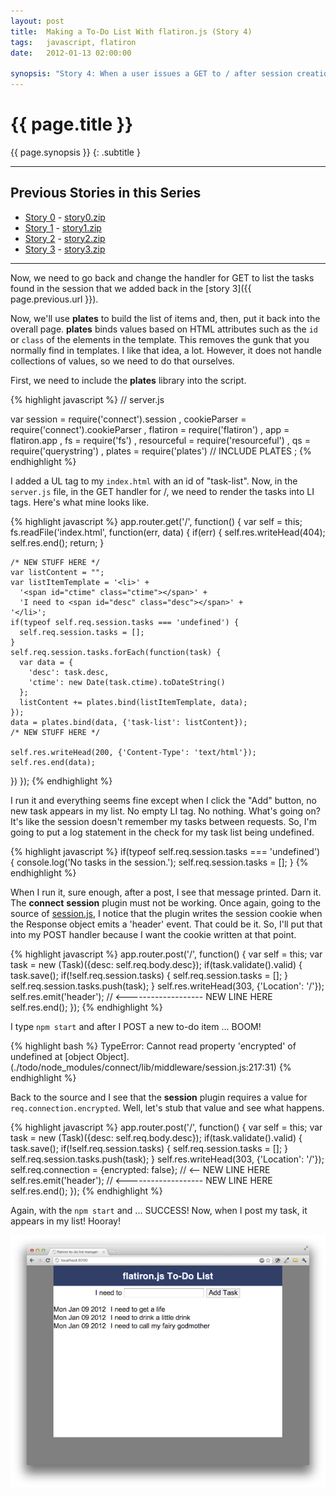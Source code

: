 ```yaml
---
layout: post
title:  Making a To-Do List With flatiron.js (Story 4)
tags:   javascript, flatiron
date:   2012-01-13 02:00:00

synopsis: "Story 4: When a user issues a GET to / after session creation, the HTML page continues to show the input and button while showing the task list beneath it."
---
```


# {{ page.title }}

{{ page.synopsis }}
{: .subtitle }

-----

## Previous Stories in this Series
* [Story 0](../10/get-to-know-flatiron.js-by-building-a-todo-app-story-0.html) - [story0.zip](/assets/story0.zip)
* [Story 1](../11/get-to-know-flatiron.js-by-building-a-todo-app-story-1.html) - [story1.zip](/assets/story1.zip)
* [Story 2](../12/get-to-know-flatiron.js-by-building-a-todo-app-story-2.html) - [story2.zip](/assets/story2.zip)
* [Story 3](../13/get-to-know-flatiron.js-by-building-a-todo-app-story-3.html) - [story3.zip](/assets/story3.zip)

-----

Now, we need to go back and change the handler for GET to list the tasks
found in the session that we added back in the
[story 3]({{ page.previous.url }}).

Now, we'll use **plates** to build the list of items and, then, put it back
into the overall page. **plates** binds values based on HTML attributes such
as the ``id`` or ``class`` of the elements in the template. This removes the
gunk that you normally find in templates. I like that idea, a lot. However, it
does not handle collections of values, so we need to do that ourselves.

First, we need to include the **plates** library into the script.

{% highlight javascript %}
// server.js

var session = require('connect').session
  , cookieParser = require('connect').cookieParser
  , flatiron = require('flatiron')
  , app = flatiron.app
  , fs = require('fs')
  , resourceful = require('resourceful')
  , qs = require('querystring')
  , plates = require('plates')  // INCLUDE PLATES
  ;
{% endhighlight %}

I added a UL tag to my ``index.html`` with an id of "task-list". Now, in the
``server.js`` file, in the GET handler for /, we need to render the tasks
into LI tags. Here's what mine looks like.

{% highlight javascript %}
app.router.get('/', function() {
  var self = this;
  fs.readFile('index.html', function(err, data) {
    if(err) {
      self.res.writeHead(404);
      self.res.end();
      return;
    }

    /* NEW STUFF HERE */
    var listContent = "";
    var listItemTemplate = '<li>' +
      '<span id="ctime" class="ctime"></span>' +
      'I need to <span id="desc" class="desc"></span>' +
    '</li>';
    if(typeof self.req.session.tasks === 'undefined') {
      self.req.session.tasks = [];
    }
    self.req.session.tasks.forEach(function(task) {
      var data = {
        'desc': task.desc,
        'ctime': new Date(task.ctime).toDateString()
      };
      listContent += plates.bind(listItemTemplate, data);
    });
    data = plates.bind(data, {'task-list': listContent});
    /* NEW STUFF HERE */

    self.res.writeHead(200, {'Content-Type': 'text/html'});
    self.res.end(data);
  })
});
{% endhighlight %}

I run it and everything seems fine except when I click the "Add" button, no
new task appears in my list. No empty LI tag. No nothing. What's going on?
It's like the session doesn't remember my tasks between requests. So, I'm
going to put a log statement in the check for my task list being undefined.

{% highlight javascript %}
    if(typeof self.req.session.tasks === 'undefined') {
      console.log('No tasks in the session.');
      self.req.session.tasks = [];
    }
{% endhighlight %}

When I run it, sure enough, after a post, I see that message printed. Darn it.
The **connect** **session** plugin must not be working. Once again, going to
the source of
[session.js](https://github.com/senchalabs/connect/blob/master/lib/middleware/session.js),
I notice that the plugin writes the session cookie when the Response object
emits a 'header' event. That could be it. So, I'll put that into my POST
handler because I want the cookie written at that point.

{% highlight javascript %}
app.router.post('/', function() {
  var self = this;
  var task = new (Task)({desc: self.req.body.desc});
  if(task.validate().valid) {
    task.save();
    if(!self.req.session.tasks) {
      self.req.session.tasks = [];
    }
    self.req.session.tasks.push(task);
  }
  self.res.writeHead(303, {'Location': '/'});
  self.res.emit('header'); // <------------------- NEW LINE HERE
  self.res.end();
});
{% endhighlight %}

I type `npm start` and after I POST a new to-do item ... BOOM!

{% highlight bash %}
TypeError: Cannot read property 'encrypted' of undefined
  at [object Object].<anonymous> (./todo/node_modules/connect/lib/middleware/session.js:217:31)
{% endhighlight %}

Back to the source and I see that the **session** plugin requires a value
for ``req.connection.encrypted``. Well, let's stub that value and see what
happens.

{% highlight javascript %}
app.router.post('/', function() {
  var self = this;
  var task = new (Task)({desc: self.req.body.desc});
  if(task.validate().valid) {
    task.save();
    if(!self.req.session.tasks) {
      self.req.session.tasks = [];
    }
    self.req.session.tasks.push(task);
  }
  self.res.writeHead(303, {'Location': '/'});
  self.req.connection = {encrypted: false}; // <-- NEW LINE HERE
  self.res.emit('header'); // <------------------- NEW LINE HERE
  self.res.end();
});
{% endhighlight %}

Again, with the ``npm start`` and ... SUCCESS! Now, when I post my task, it
appears in my list! Hooray!

![story 4](/img/flatiron-todo-4.png)
